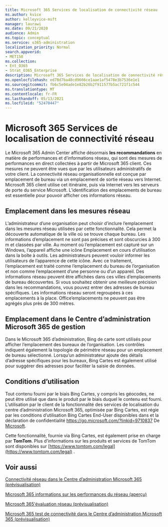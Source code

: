 ```yaml
---
title: Microsoft 365 Services de localisation de connectivité réseau
ms.author: kvice
author: kelleyvice-msft
manager: laurawi
ms.date: 09/21/2020
audience: Admin
ms.topic: conceptual
ms.service: o365-administration
localization_priority: Normal
search.appverid:
- MET150
ms.collection:
- Ent_O365
- Strat_O365_Enterprise
description: Microsoft 365 Services de localisation de connectivité réseau
ms.openlocfilehash: ed78d7ba48cd9666ce1aae1af5478e3b7536e1e1
ms.sourcegitcommit: fb6c5e04ade1e82b26b2f911577b5ac721f1c544
ms.translationtype: MT
ms.contentlocale: fr-FR
ms.lasthandoff: 05/13/2021
ms.locfileid: "52470447"
---
```

# <a name="microsoft-365-network-connectivity-location-services"></a>Microsoft 365 Services de localisation de connectivité réseau

Le Microsoft 365 Admin Center affiche désormais **les recommandations** en matière de performances et d’informations réseau, qui sont des mesures de performances en direct collectées à partir de Microsoft 365 client. Ces mesures ne peuvent être vues que par les utilisateurs administratifs de votre client. La connectivité réseau organisationnelle est conçue par emplacement de bureau via un emplacement de sortie réseau vers Internet. Microsoft 365 client utilise cet itinéraire, puis via Internet vers les serveurs de porte du service Microsoft. L’identification des emplacements de bureau est essentielle pour pouvoir afficher ces informations réseau.

## <a name="location-in-network-measurements"></a>Emplacement dans les mesures réseau

L’administrateur d’une organisation peut choisir d’inclure l’emplacement dans les mesures réseau utilisées par cette fonctionnalité. Cela permet la découverte automatique de la ville où se trouve chaque bureau. Les informations d’emplacement ne sont pas précises et sont obscurcies à 300 m et classées par ville. Au moment où l’emplacement est capturé sur un Windows,  l’appareil affiche une icône Emplacement en cours d’utilisation dans la boîte à outils. Les administrateurs peuvent vouloir informer les utilisateurs de l’apparence de cette icône. Avec ce traitement, l’emplacement est traité comme l’emplacement du bureau de l’organisation et non comme l’emplacement d’une personne ou d’un appareil. Des informations réseau peuvent être affichées dans ces villes d’emplacements de bureau découvertes. Si vous souhaitez obtenir une meilleure précision dans les recommandations, vous pouvez entrer des adresses de bureau spécifiques. Les informations réseau seront regroupées à ces emplacements à la place. Office’emplacements ne peuvent pas être agrégés plus près de 300 mètres.

## <a name="location-in-the-microsoft-365-admin-center"></a>Emplacement dans le Centre d’administration Microsoft 365 de gestion

Dans le Microsoft 365 d’administration, Bing de carte sont utilisés pour afficher l’emplacement des bureaux de l’organisation. Les contrôles indiquent également la topologie de périmètre réseau pour un emplacement de bureau sélectionné. Lorsqu’un administrateur ajoute des détails d’adresse spécifiques pour les bureaux, Bing Cartes est également utilisé pour suggérer des adresses pour faciliter la saisie de données.

## <a name="terms-of-use"></a>Conditions d’utilisation

Tout contenu fourni par le biais Bing Cartes, y compris les géocodes, ne peut être utilisé que dans le produit par le biais duquel le contenu est fourni. L’utilisation par le client de la fonctionnalité des services de localisation du centre  d’administration Microsoft 365, optimisée par Bing Cartes, est régie par les conditions d’utilisation Bing Cartes End-User disponibles dans et la déclaration de confidentialité <https://go.microsoft.com/?linkid=9710837> De [Microsoft](https://go.microsoft.com/fwlink/?LinkID=248686).

Cette fonctionnalité, fournie via Bing Cartes, est également prise en charge par **TomTom**. Plus d’informations sur les produits et services de TomTom sont disponibles sur [https://www.tomtom.com/legal](https://www.tomtom.com/legal) .

## <a name="related-topics"></a>Voir aussi

[Connectivité réseau dans le Centre d’administration Microsoft 365 (prévisualisation)](office-365-network-mac-perf-overview.md)

[Microsoft 365 informations sur les performances du réseau (aperçu)](office-365-network-mac-perf-insights.md)

[Microsoft 365'évaluation réseau (prévisualisation)](office-365-network-mac-perf-score.md)

[Microsoft 365 test de connectivité dans le Centre d’administration Microsoft 365 (prévisualisation)](office-365-network-mac-perf-onboarding-tool.md)
